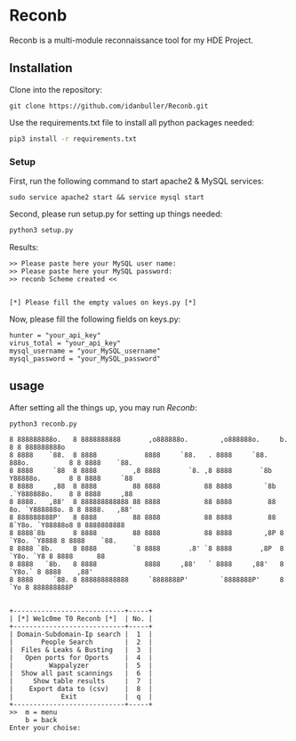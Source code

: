 # Reconb

Reconb is a multi-module reconnaissance tool for my HDE Project.

## Installation
Clone into the repository:
```
git clone https://github.com/idanbuller/Reconb.git
```

Use the requirements.txt file to install all python packages needed:

```bash
pip3 install -r requirements.txt
```

### Setup
First, run the following command to start apache2 & MySQL services:
```
sudo service apache2 start && service mysql start
```
Second, please run setup.py for setting up things needed:
```bash
python3 setup.py
```
Results:

```
>> Please paste here your MySQL user name: 
>> Please paste here your MySQL password: 
>> reconb Scheme created <<


[*] Please fill the empty values on keys.py [*]
```
Now, please fill the following fields on keys.py:
```
hunter = "your_api_key"
virus_total = "your_api_key"
mysql_username = "your_MySQL_username"
mysql_password = "your_MySQL_password"
```

## usage
After setting all the things up, you may run *Reconb*:
```bash
python3 reconb.py
```
```
8 888888888o.   8 8888888888       ,o888888o.        ,o888888o.     b.             8 8 888888888o   
8 8888    `88.  8 8888            8888     `88.   . 8888     `88.   888o.          8 8 8888    `88. 
8 8888     `88  8 8888         ,8 8888       `8. ,8 8888       `8b  Y88888o.       8 8 8888     `88 
8 8888     ,88  8 8888         88 8888           88 8888        `8b .`Y888888o.    8 8 8888     ,88 
8 8888.   ,88'  8 888888888888 88 8888           88 8888         88 8o. `Y888888o. 8 8 8888.   ,88' 
8 888888888P'   8 8888         88 8888           88 8888         88 8`Y8o. `Y88888o8 8 8888888888   
8 8888`8b       8 8888         88 8888           88 8888        ,8P 8   `Y8o. `Y8888 8 8888    `88. 
8 8888 `8b.     8 8888         `8 8888       .8' `8 8888       ,8P  8      `Y8o. `Y8 8 8888      88 
8 8888   `8b.   8 8888            8888     ,88'   ` 8888     ,88'   8         `Y8o.` 8 8888    ,88' 
8 8888     `88. 8 888888888888     `8888888P'        `8888888P'     8            `Yo 8 888888888P   


+----------------------------+-----+
| [*] We1c0me T0 Reconb [*]  | No. |
+----------------------------+-----+
| Domain-Subdomain-Ip search |  1  |
|       People Search        |  2  |
|  Files & Leaks & Busting   |  3  |
|   Open ports for Oports    |  4  |
|         Wappalyzer         |  5  |
|  Show all past scannings   |  6  |
|     Show table results     |  7  |
|    Export data to (csv)    |  8  |
|            Exit            |  q  |
+----------------------------+-----+
>>  m = menu
    b = back
Enter your choise:
```

